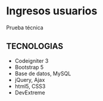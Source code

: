 # Ingresos usuarios
Prueba técnica

## TECNOLOGIAS	
- Codeigniter 3 
- Bootstrap 5
- Base de datos, MySQL
- jQuery, Ajax
- html5, CSS3
- DevExtreme
